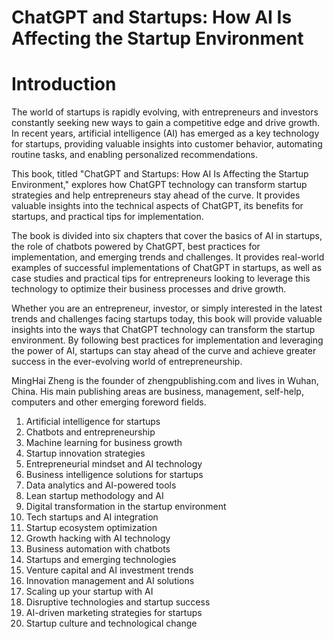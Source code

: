 # ChatGPT and Startups: How AI Is Affecting the Startup Environment

# Introduction

The world of startups is rapidly evolving, with entrepreneurs and investors constantly seeking new ways to gain a competitive edge and drive growth. In recent years, artificial intelligence (AI) has emerged as a key technology for startups, providing valuable insights into customer behavior, automating routine tasks, and enabling personalized recommendations.

This book, titled "ChatGPT and Startups: How AI Is Affecting the Startup Environment," explores how ChatGPT technology can transform startup strategies and help entrepreneurs stay ahead of the curve. It provides valuable insights into the technical aspects of ChatGPT, its benefits for startups, and practical tips for implementation.

The book is divided into six chapters that cover the basics of AI in startups, the role of chatbots powered by ChatGPT, best practices for implementation, and emerging trends and challenges. It provides real-world examples of successful implementations of ChatGPT in startups, as well as case studies and practical tips for entrepreneurs looking to leverage this technology to optimize their business processes and drive growth.

Whether you are an entrepreneur, investor, or simply interested in the latest trends and challenges facing startups today, this book will provide valuable insights into the ways that ChatGPT technology can transform the startup environment. By following best practices for implementation and leveraging the power of AI, startups can stay ahead of the curve and achieve greater success in the ever-evolving world of entrepreneurship.

MingHai Zheng is the founder of zhengpublishing.com and lives in Wuhan, China. His main publishing areas are business, management, self-help, computers and other emerging foreword fields.



1. Artificial intelligence for startups
2. Chatbots and entrepreneurship
3. Machine learning for business growth
4. Startup innovation strategies
5. Entrepreneurial mindset and AI technology
6. Business intelligence solutions for startups
7. Data analytics and AI-powered tools
8. Lean startup methodology and AI
9. Digital transformation in the startup environment
10. Tech startups and AI integration
11. Startup ecosystem optimization
12. Growth hacking with AI technology
13. Business automation with chatbots
14. Startups and emerging technologies
15. Venture capital and AI investment trends
16. Innovation management and AI solutions
17. Scaling up your startup with AI
18. Disruptive technologies and startup success
19. AI-driven marketing strategies for startups
20. Startup culture and technological change

